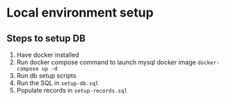 # Local environment setup

## Steps to setup DB
1) Have docker installed
2) Run docker compose command to launch mysql docker image
```docker-compose up -d```
3) Run db setup scripts
1) Run the SQL in ```setup-db.sql```
2) Populate records in ```setup-records.sql```

